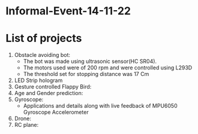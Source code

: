 # Informal-Event-14-11-22
# List of projects

1. Obstacle avoiding bot:
    - The bot was made using ultrasonic sensor(HC SR04). 
    - The motors used were of 200 rpm and were controlled using L293D
    - The threshold set for stopping distance was 17 Cm
2. LED Strip hologram
3. Gesture controlled Flappy Bird:
4. Age and Gender prediction:
5. Gyroscope:
   - Applications and details along with live feedback of MPU6050 Gyroscope Accelerometer
6. Drone:
7. RC plane:

    
